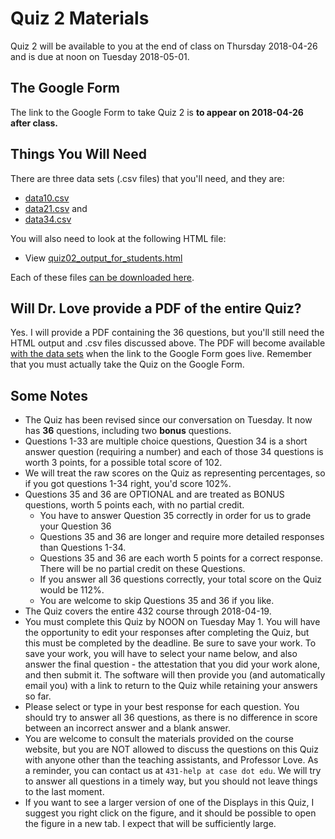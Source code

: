 # Quiz 2 Materials

Quiz 2 will be available to you at the end of class on Thursday 2018-04-26 and is due at noon on Tuesday 2018-05-01.

## The Google Form

The link to the Google Form to take Quiz 2 is **to appear on 2018-04-26 after class.**

## Things You Will Need

There are three data sets (.csv files) that you'll need, and they are:

- [data10.csv](https://raw.githubusercontent.com/THOMASELOVE/432-2018/master/quizzes/quiz2/data10.csv)
- [data21.csv](https://raw.githubusercontent.com/THOMASELOVE/432-2018/master/quizzes/quiz2/data21.csv) and
- [data34.csv](https://raw.githubusercontent.com/THOMASELOVE/432-2018/master/quizzes/quiz2/data34.csv)

You will also need to look at the following HTML file:

- View [quiz02_output_for_students.html](http://htmlpreview.github.io/?https://github.com/THOMASELOVE/432-2018/blob/master/quizzes/quiz2/quiz02_output_for_students.html)

Each of these files [can be downloaded here](https://github.com/THOMASELOVE/432-2018/tree/master/quizzes/quiz2).

## Will Dr. Love provide a PDF of the entire Quiz?

Yes. I will provide a PDF containing the 36 questions, but you'll still need the HTML output and .csv files discussed above. The PDF will become available [with the data sets](https://github.com/THOMASELOVE/432-2018/tree/master/quizzes/quiz2) when the link to the Google Form goes live. Remember that you must actually take the Quiz on the Google Form.

## Some Notes

- The Quiz has been revised since our conversation on Tuesday. It now has **36** questions, including two **bonus** questions.
- Questions 1-33 are multiple choice questions, Question 34 is a short answer question (requiring a number) and each of those 34 questions is worth 3 points, for a possible total score of 102.
- We will treat the raw scores on the Quiz as representing percentages, so if you got questions 1-34 right, you'd score 102%.
- Questions 35 and 36 are OPTIONAL and are treated as BONUS questions, worth 5 points each, with no partial credit.
    - You have to answer Question 35 correctly in order for us to grade your Question 36
    - Questions 35 and 36 are longer and require more detailed responses than Questions 1-34.
    - Questions 35 and 36 are each worth 5 points for a correct response. There will be no partial credit on these Questions.
    - If you answer all 36 questions correctly, your total score on the Quiz would be 112%. 
    - You are welcome to skip Questions 35 and 36 if you like.
- The Quiz covers the entire 432 course through 2018-04-19.
- You must complete this Quiz by NOON on Tuesday May 1. You will have the opportunity to edit your responses after completing the Quiz, but this must be completed by the deadline. Be sure to save your work. To save your work, you will have to select your name below, and also answer the final question - the attestation that you did your work alone, and then submit it. The software will then provide you (and automatically email you) with a link to return to the Quiz while retaining your answers so far.
- Please select or type in your best response for each question.  You should try to answer all 36 questions, as there is no difference in score between an incorrect answer and a blank answer.
- You are welcome to consult the materials provided on the course website, but you are NOT allowed to discuss the questions on this Quiz with anyone other than the teaching assistants, and Professor Love. As a reminder, you can contact us at `431-help at case dot edu`. We will try to answer all questions in a timely way, but you should not leave things to the last moment.
- If you want to see a larger version of one of the Displays in this Quiz, I suggest you right click on the figure, and it should be possible to open  the figure in a new tab. I expect that will be sufficiently large. 
